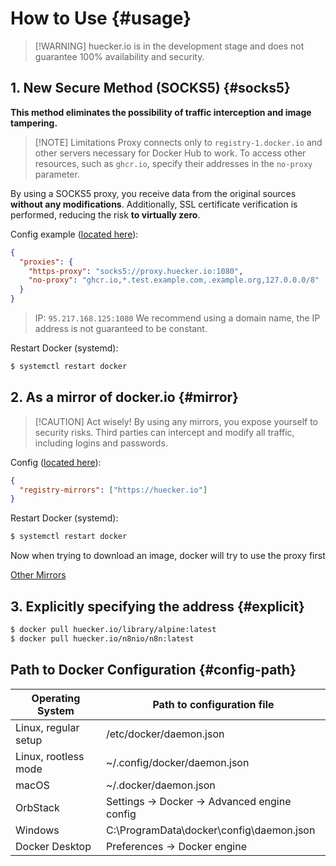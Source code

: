 # How to Use {#usage}

> [!WARNING] huecker.io is in the development stage and does not guarantee 100% availability and security.

## 1. New Secure Method (SOCKS5) {#socks5} <Badge type="warning" text="experiment" />

**This method eliminates the possibility of traffic interception and image tampering.**

> [!NOTE] Limitations
> Proxy connects only to `registry-1.docker.io` and other servers necessary for Docker Hub to work.
> To access other resources, such as `ghcr.io`, specify their addresses in the `no-proxy` parameter.

By using a SOCKS5 proxy, you receive data from the original sources **without any modifications**.
Additionally, SSL certificate verification is performed, reducing the risk **to virtually zero**.

Config example ([located here](#config-path)):

```json
{
  "proxies": {
    "https-proxy": "socks5://proxy.huecker.io:1080",
    "no-proxy": "ghcr.io,*.test.example.com,.example.org,127.0.0.0/8"
  }
}
```

> IP: `95.217.168.125:1080`
> We recommend using a domain name, the IP address is not guaranteed to be constant.

Restart Docker (systemd):

```bash
$ systemctl restart docker
```

## 2. As a mirror of docker.io {#mirror}

> [!CAUTION] Act wisely!
> By using any mirrors, you expose yourself to security risks.
> Third parties can intercept and modify all traffic, including logins and passwords.

Config ([located here](#config-path)):

```json
{
  "registry-mirrors": ["https://huecker.io"]
}
```

Restart Docker (systemd):

```bash
$ systemctl restart docker
```

Now when trying to download an image, docker will try to use the proxy first

[Other Mirrors](/others)

## 3. Explicitly specifying the address {#explicit}

```bash
$ docker pull huecker.io/library/alpine:latest
$ docker pull huecker.io/n8nio/n8n:latest
```

## Path to Docker Configuration {#config-path}

| Operating System     | Path to configuration file                   |
| -------------------- | -------------------------------------------- |
| Linux, regular setup | /etc/docker/daemon.json                      |
| Linux, rootless mode | ~/.config/docker/daemon.json                 |
| macOS                | ~/.docker/daemon.json                        |
| OrbStack             | Settings -> Docker -> Advanced engine config |
| Windows              | C:\ProgramData\docker\config\daemon.json     |
| Docker Desktop       | Preferences -> Docker engine                 |
